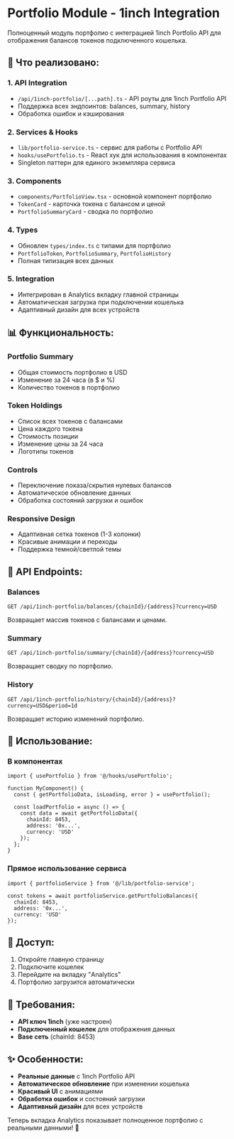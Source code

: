 # Portfolio Module - 1inch Integration

Полноценный модуль портфолио с интеграцией 1inch Portfolio API для отображения балансов токенов подключенного кошелька.

## 🚀 Что реализовано:

### 1. **API Integration**
- `/api/1inch-portfolio/[...path].ts` - API роуты для 1inch Portfolio API
- Поддержка всех эндпоинтов: balances, summary, history
- Обработка ошибок и кэширования

### 2. **Services & Hooks**
- `lib/portfolio-service.ts` - сервис для работы с Portfolio API
- `hooks/usePortfolio.ts` - React хук для использования в компонентах
- Singleton паттерн для единого экземпляра сервиса

### 3. **Components**
- `components/PortfolioView.tsx` - основной компонент портфолио
- `TokenCard` - карточка токена с балансом и ценой
- `PortfolioSummaryCard` - сводка по портфолио

### 4. **Types**
- Обновлен `types/index.ts` с типами для портфолио
- `PortfolioToken`, `PortfolioSummary`, `PortfolioHistory`
- Полная типизация всех данных

### 5. **Integration**
- Интегрирован в Analytics вкладку главной страницы
- Автоматическая загрузка при подключении кошелька
- Адаптивный дизайн для всех устройств

## 📊 Функциональность:

### **Portfolio Summary**
- Общая стоимость портфолио в USD
- Изменение за 24 часа (в $ и %)
- Количество токенов в портфолио

### **Token Holdings**
- Список всех токенов с балансами
- Цена каждого токена
- Стоимость позиции
- Изменение цены за 24 часа
- Логотипы токенов

### **Controls**
- Переключение показа/скрытия нулевых балансов
- Автоматическое обновление данных
- Обработка состояний загрузки и ошибок

### **Responsive Design**
- Адаптивная сетка токенов (1-3 колонки)
- Красивые анимации и переходы
- Поддержка темной/светлой темы

## 🔧 API Endpoints:

### **Balances**
```
GET /api/1inch-portfolio/balances/{chainId}/{address}?currency=USD
```
Возвращает массив токенов с балансами и ценами.

### **Summary**
```
GET /api/1inch-portfolio/summary/{chainId}/{address}?currency=USD
```
Возвращает сводку по портфолио.

### **History**
```
GET /api/1inch-portfolio/history/{chainId}/{address}?currency=USD&period=1d
```
Возвращает историю изменений портфолио.

## 🎯 Использование:

### **В компонентах**
```tsx
import { usePortfolio } from '@/hooks/usePortfolio';

function MyComponent() {
  const { getPortfolioData, isLoading, error } = usePortfolio();
  
  const loadPortfolio = async () => {
    const data = await getPortfolioData({
      chainId: 8453,
      address: '0x...',
      currency: 'USD'
    });
  };
}
```

### **Прямое использование сервиса**
```tsx
import { portfolioService } from '@/lib/portfolio-service';

const tokens = await portfolioService.getPortfolioBalances({
  chainId: 8453,
  address: '0x...',
  currency: 'USD'
});
```

## 📍 Доступ:

1. Откройте главную страницу
2. Подключите кошелек
3. Перейдите на вкладку "Analytics"
4. Портфолио загрузится автоматически

## 🔑 Требования:

- **API ключ 1inch** (уже настроен)
- **Подключенный кошелек** для отображения данных
- **Base сеть** (chainId: 8453)

## ✨ Особенности:

- **Реальные данные** с 1inch Portfolio API
- **Автоматическое обновление** при изменении кошелька
- **Красивый UI** с анимациями
- **Обработка ошибок** и состояний загрузки
- **Адаптивный дизайн** для всех устройств

Теперь вкладка Analytics показывает полноценное портфолио с реальными данными! 🎉
